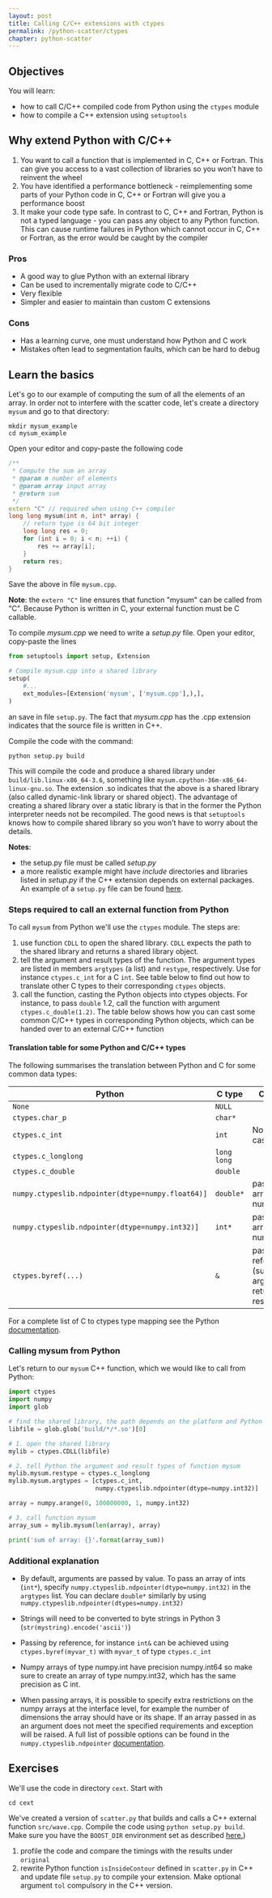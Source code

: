 ```yaml
---
layout: post
title: Calling C/C++ extensions with ctypes
permalink: /python-scatter/ctypes
chapter: python-scatter
---
```


## Objectives

You will learn:

* how to call C/C++ compiled code from Python using the `ctypes` module
* how to compile a C++ extension using `setuptools`


## Why extend Python with C/C++

 1. You want to call a function that is implemented in C, C++ or Fortran. This can give you access to a vast collection of libraries so you won't have to reinvent the wheel
 2. You have identified a performance bottleneck - reimplementing some parts of your Python code in C, C++ or Fortran will give you a performance boost
 3. It make your code type safe. In contrast to C, C++ and Fortran, Python is not a typed language - you can pass any object to any Python function.  This can cause runtime failures in Python which cannot occur in C, C++ or Fortran, as the error would be caught by the compiler

### Pros

 * A good way to glue Python with an external library
 * Can be used to incrementally migrate code to C/C++
 * Very flexible
 * Simpler and easier to maintain than custom C extensions 

### Cons

 * Has a learning curve, one must understand how Python and C work
 * Mistakes often lead to segmentation faults, which can be hard to debug

## Learn the basics 

Let's go to our example of computing the sum of all the elements of an array. In order not to interfere with the scatter code, let's create a directory `mysum` and go to that directory:
```
mkdir mysum_example
cd mysum_example
```
Open your editor and copy-paste the following code
```cpp
/** 
 * Compute the sum an array
 * @param n number of elements
 * @param array input array
 * @return sum
 */
extern "C" // required when using C++ compiler
long long mysum(int n, int* array) {
    // return type is 64 bit integer
    long long res = 0;
    for (int i = 0; i < n; ++i) {
        res += array[i];
    }
    return res;
}
```
Save the above in file `mysum.cpp`. 

**Note**: the `extern "C"` line ensures that function "mysum" can be called from "C". Because Python is written in C, your external function must be C callable.

To compile *mysum.cpp* we need to write a *setup.py* file.  Open your editor, copy-paste the lines
```python
from setuptools import setup, Extension

# Compile mysum.cpp into a shared library 
setup(
    #...
    ext_modules=[Extension('mysum', ['mysum.cpp'],),],
)
```
an save in file `setup.py`. The fact that *mysum.cpp* has the .cpp extension indicates that the source file is written in C++. 

Compile the code with the command:
```
python setup.py build
```
This will compile the code and produce a shared library under `build/lib.linux-x86_64-3.6`, something like `mysum.cpython-36m-x86_64-linux-gnu.so`. The extension .so indicates that the above is a shared library (also called dynamic-link library or shared object). The advantage of creating a shared library over a static library is that in the former the Python interpreter needs not be recompiled. The good news is that `setuptools` knows how to compile shared library so you won't have to worry about the details.


**Notes**: 

 * the setup.py file must be called *setup.py*
 * a more realistic example might have *include* directories and libraries listed in *setup.py* if the C++ extension depends on external packages. 
An example of a `setup.py` file can be found [here](https://raw.githubusercontent.com/pletzer/scatter/master/cext/setup.py). 

### Steps required to call an external function from Python

To call  `mysum` from Python we'll use the `ctypes` module. The steps are:

 1. use function `CDLL` to open the shared library. `CDLL` expects the path to the shared library and returns a shared library object.
 2. tell the argument and result types of the function. The argument types are listed in members `argtypes` (a list) and `restype`, respectively. Use for instance `ctypes.c_int` for a C `int`. See table below to find out how to translate other C types to their corresponding `ctypes` objects.
 3. call the function, casting the Python objects into ctypes objects. For instance, to pass `double` 1.2, call the function with argument `ctypes.c_double(1.2)`. The table below shows how you can cast some common C/C++ types in corresponding Python objects, which can be handed over to an external C/C++ function

#### Translation table for some Python and C/C++ types

The following summarises the translation between Python and C for some common data types: 

| Python                                    | C type            | Comments                                      |
|-------------------------------------------|-------------------|-----------------------------------------------|
| `None`                                    | `NULL`            |                                               |
| `ctypes.char_p`                           | `char*`           |                                               |
| `ctypes.c_int`                            | `int`             | No need to cast                               |
| `ctypes.c_longlong`                       | `long long`       |                                               |
| `ctypes.c_double`                         | `double`          |                                               |
| `numpy.ctypeslib.ndpointer(dtype=numpy.float64)]`    | `double*`         | pass a numpy array of type numpy.float64            |
| `numpy.ctypeslib.ndpointer(dtype=numpy.int32)]`      | `int*`            | pass a numpy array of type numpy.int32              |
| `ctypes.byref(...)`                       | `&`               | pass by reference (suitable for arguments returning results)                             |      

For a complete list of C to ctypes type mapping see the Python [documentation](https://docs.python.org/3/library/ctypes.html).

### Calling mysum from Python

Let's return to our `mysum` C++ function, which we would like to call from Python:
```python
import ctypes
import numpy
import glob

# find the shared library, the path depends on the platform and Python version
libfile = glob.glob('build/*/*.so')[0]

# 1. open the shared library
mylib = ctypes.CDLL(libfile)

# 2. tell Python the argument and result types of function mysum
mylib.mysum.restype = ctypes.c_longlong
mylib.mysum.argtypes = [ctypes.c_int, 
                        numpy.ctypeslib.ndpointer(dtype=numpy.int32)]

array = numpy.arange(0, 100000000, 1, numpy.int32)

# 3. call function mysum
array_sum = mylib.mysum(len(array), array)

print('sum of array: {}'.format(array_sum))
```

### Additional explanation

 * By default, arguments are passed by value. To pass an array of ints (`int*`), specify `numpy.ctypeslib.ndpointer(dtype=numpy.int32)` in the `argtypes` list. You can declare `double*` similarly by using `numpy.ctypeslib.ndpointer(dtypes=numpy.int32)`

 * Strings will need to be converted to byte strings in Python 3 (`str(mystring).encode('ascii')`)

 * Passing by reference, for instance `int&` can be achieved using `ctypes.byref(myvar_t)` with `myvar_t` of type `ctypes.c_int`

 * Numpy arrays of type numpy.int have precision numpy.int64 so make sure to create an array of type numpy.int32, which has the same precision as C int. 

 * When passing arrays, it is possible to specify extra restrictions on the numpy arrays at the interface level, for example the number of dimensions the array should have or its shape. If an array passed in as an argument does not meet the specified requirements and exception will be raised. A full list of possible options can be found in the `numpy.ctypeslib.ndpointer` [documentation](https://docs.scipy.org/doc/numpy-1.15.0/reference/routines.ctypeslib.html#numpy.ctypeslib.ndpointer).


## Exercises

We'll use the code in directory `cext`. Start with
```
cd cext
```
We've created a version of `scatter.py` that builds and calls a C++ external function `src/wave.cpp`. Compile the code using
`python setup.py build`. Make sure you have the `BOOST_DIR` environment set as described [here.](https://nesi.github.io/perf-training/python-scatter/introduction))

 1. profile the code and compare the timings with the results under `original`
 2. rewrite Python function `isInsideContour` defined in `scatter.py` in C++ and update file `setup.py` to compile your extension. Make optional argument `tol` compulsory in the C++ version. 


